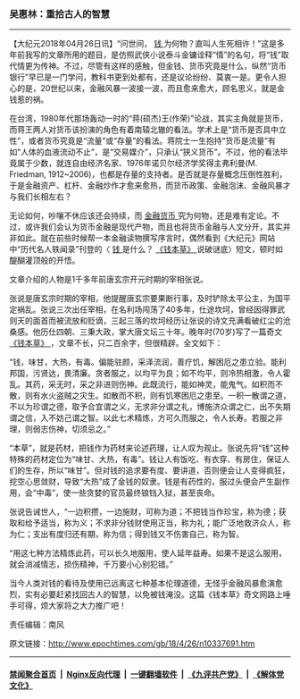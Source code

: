### 吴惠林：重拾古人的智慧
------------------------

<p>
 【大纪元2018年04月26日讯】“问世间，
 <a href="http://www.epochtimes.com/gb/tag/%E9%92%B1.html">
  钱
 </a>
 为何物？直叫人生死相许！”这是多年前我写的文章所用的题目，是仿照武侠小说泰斗金镛诠释“情”的名句，将“钱”取代情更为传神。不过，尽管有这样的感触，但金钱、货币究竟是什么，纵然“货币银行”早已是一门学问，教科书更到处都有，还是议论纷纷、莫衷一是。更令人担心的是，20世纪以来，金融风暴一波接一波，而且愈来愈大，顾名思义，就是金钱惹的祸。
</p>
<p>
 在台湾，1980年代那场轰动一时的“蒋(硕杰)王(作荣)”论战，其实主角就是货币，而蒋王两人对货币该扮演的角色有着南辕北辙的看法。学术上是“货币是否具中立性”，或者货币究竟是“流量”或“存量”的看法。蒋院士一生抱持“货币是流量”有如“人体的血液流动不止”，是“交易媒介”，只承认“狭义货币”。不过，他的看法毕竟属于少数，就连自由经济名家、1976年诺贝尔经济学奖得主弗利曼(M. Friedman, 1912~2006)，也都是存量的支持者。是否就是存量概念压倒性胜利，于是金融资产、杠杆、金融炒作才愈来愈热，而货币政策、金融泡沫、金融风暴才与我们长相左右？
</p>
<p>
 无论如何，吵嚷不休应该还会持续，而
 <a href="http://www.epochtimes.com/gb/tag/%E9%87%91%E8%9E%8D%E8%B4%A7%E5%B8%81.html">
  金融货币
 </a>
 究为何物，还是难有定论。不过，或许我们会认为货币金融是现代产物，而且也将货币金融与人文分开，其实并非如此。就在前些时候帮一本金融读物撰写序言时，偶然看到《大纪元》网站中“历代名人轶闻录”刊登的〈
 <a href="http://www.epochtimes.com/gb/tag/%E9%92%B1.html">
  钱
 </a>
 是什么？
 <a href="http://www.epochtimes.com/gb/tag/%E3%80%8A%E9%92%B1%E6%9C%AC%E8%8D%89%E3%80%8B.html">
  《钱本草》
 </a>
 说破谜底〉短文，顿时如醍醐灌顶般的开悟。
</p>
<p>
 文章介绍的人物是1千多年前唐玄宗开元时期的宰相张说。
</p>
<p>
 张说是唐玄宗时期的宰相，他提醒唐玄宗要果断行事，及时铲除太平公主，为国平定祸乱。张说三次出任宰相，在名利场闯荡了40多年，仕途坎坷，曾经因得罪武则天的面首而被流放和贬谪，三起三落的坎坷经历让张说的诗文充满看破红尘的沧桑感。他历仕四朝、三秉大政，掌大唐文坛三十年。晚年时(70岁)写了一篇奇文
 <a href="http://www.epochtimes.com/gb/tag/%E3%80%8A%E9%92%B1%E6%9C%AC%E8%8D%89%E3%80%8B.html">
  《钱本草》
 </a>
 ，文章不长，只二百余字，但很精辟。全文如下：
</p>
<p>
 “钱，味甘，大热，有毒。偏能驻颜，采泽流润，善疗饥，解困厄之患立验。能利邦国，污贤达，畏清廉。贪者服之，以均平为良；如不均平，则冷热相激，令人霍乱。其药，采无时，采之非进则伤神。此既流行，能如神灵，能鬼气。如积而不散，则有水火盗贼之灾生。如散而不积，则有饥寒困厄之患至。一积一散谓之道，不以为珍谓之德，取予合宜谓之义，无求非分谓之礼，博施济众谓之仁，出不失期谓之信，入不妨己谓之智。以此七术精炼，方可久而服之，令人长寿。若服之非理，则弱志伤神，切须忌之。”
</p>
<p>
 “本草”，就是药材，把钱作为药材来论述药理，让人叹为观止。张说先将“钱”这种特殊的药材定位为“味甘、大热，有毒”。钱让人有饭吃、有衣穿、有房住，保证人们的生存，所以“味甘”。但对钱的追求要有度、要讲道，否则便会让人变得疯狂，挖空心思敛财，导致“大热”成了金钱的奴隶。钱是有药性的，服过头便会产生副作用，会“中毒”，使一些贪婪的官员最终锒铛入狱，甚至丧命。
</p>
<p>
 张说告诫世人，“一边积攒，一边施财，可称为道；不把钱当作珍宝，称为德；获取和给予适当，称为义；不求非分钱财使用正当，称为礼；能广泛地救济众人，称为仁；支出有度归还有期，称为信；得到钱又不伤害自己，称为智。
</p>
<p>
 “用这七种方法精炼此药，可以长久地服用，使人延年益寿。如果不是这么服用，就会消减情志，损伤精神，千万要小心别犯错。”
</p>
<p>
 当今人类对钱的看待及使用已远离这七种基本伦理道德，无怪乎金融风暴愈演愈烈，实有必要赶紧找回古人的智慧，以免被钱淹没。这篇《钱本草》奇文网路上唾手可得，烦大家将之大力推广吧！
</p>
<p>
 责任编辑：南风
</p>

原文链接：http://www.epochtimes.com/gb/18/4/26/n10337691.htm


------------------------
#### [禁闻聚合首页](https://github.com/gfw-breaker/banned-news/blob/master/README.md) &nbsp;|&nbsp; [Nginx反向代理](https://github.com/gfw-breaker/open-proxy/blob/master/README.md) &nbsp;|&nbsp; [一键翻墙软件](https://github.com/gfw-breaker/nogfw/blob/master/README.md) &nbsp;|&nbsp; [《九评共产党》](https://github.com/gfw-breaker/9ping.md/blob/master/README.md#九评之一评共产党是什么) &nbsp;|&nbsp; [《解体党文化》](https://github.com/gfw-breaker/jtdwh.md/blob/master/README.md#绪论)